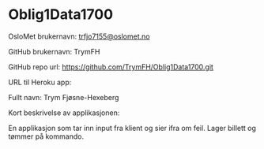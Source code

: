 # Oblig1Data1700

OsloMet brukernavn: trfjo7155@oslomet.no

GitHub brukernavn: TrymFH

GitHub repo url: https://github.com/TrymFH/Oblig1Data1700.git

URL til Heroku app:

Fullt navn: Trym Fjøsne-Hexeberg

Kort beskrivelse av applikasjonen: 

En applikasjon som tar inn input fra klient og sier ifra om feil. Lager billett og tømmer på kommando.